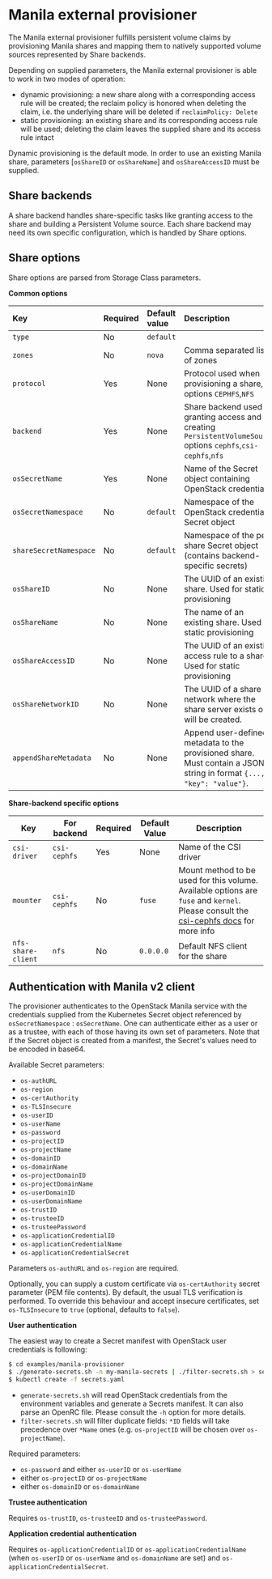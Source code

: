 # Manila external provisioner
The Manila external provisioner fulfills persistent volume claims by provisioning Manila shares and mapping them to natively supported volume sources represented by Share backends.

Depending on supplied parameters, the Manila external provisioner is able to work in two modes of operation:
- dynamic provisioning: a new share along with a corresponding access rule will be created; the reclaim policy is honored when deleting the claim, i.e. the underlying share will be deleted if `reclaimPolicy: Delete`
- static provisioning: an existing share and its corresponding access rule will be used; deleting the claim leaves the supplied share and its access rule intact

Dynamic provisioning is the default mode. In order to use an existing Manila share, parameters [`osShareID` or `osShareName`] and `osShareAccessID` must be supplied.

## Share backends
A share backend handles share-specific tasks like granting access to the share and building a Persistent Volume source. Each share backend may need its own specific configuration, which is handled by Share options.

## Share options
Share options are parsed from Storage Class parameters.

**Common options**

Key | Required | Default value | Description
:------ | :------- | :------------ | :-----------
`type` | No | `default` |
`zones` | No | `nova` | Comma separated list of zones
`protocol` | Yes | None | Protocol used when provisioning a share, options `CEPHFS`,`NFS`
`backend`  | Yes | None | Share backend used for granting access and creating `PersistentVolumeSource` options `cephfs`,`csi-cephfs`,`nfs`
`osSecretName` | Yes | None | Name of the Secret object containing OpenStack credentials
`osSecretNamespace` | No | `default` | Namespace of the OpenStack credentials Secret object
`shareSecretNamespace` | No | `default` | Namespace of the per-share Secret object (contains backend-specific secrets)
`osShareID` | No | None | The UUID of an existing share. Used for static provisioning
`osShareName` | No | None | The name of an existing share. Used for static provisioning
`osShareAccessID` | No | None | The UUID of an existing access rule to a share. Used for static provisioning
`osShareNetworkID` | No | None | The UUID of a share network where the share server exists or will be created.
`appendShareMetadata` | No | None | Append user-defined metadata to the provisioned share. Must contain a JSON string in format `{..., "key": "value"}`.


**Share-backend specific options**

Key | For backend | Required | Default Value | Description
--- | ----------- | ------------- | ----------- |---------
`csi-driver` | `csi-cephfs` | Yes | None | Name of the CSI driver
`mounter` | `csi-cephfs` | No | `fuse` | Mount method to be used for this volume. Available options are `fuse` and `kernel`. Please consult the [csi-cephfs docs](https://github.com/ceph/ceph-csi/blob/master/docs/deploy-cephfs.md#configuration) for more info
`nfs-share-client` | `nfs`  | No | `0.0.0.0` | Default NFS client for the share

## Authentication with Manila v2 client
The provisioner authenticates to the OpenStack Manila service with the credentials supplied from the Kubernetes Secret object referenced by `osSecretNamespace` : `osSecretName`. One can authenticate either as a user or as a trustee, with each of those having its own set of parameters. Note that if the Secret object is created from a manifest, the Secret's values need to be encoded in base64.

Available Secret parameters:
* `os-authURL`
* `os-region`
* `os-certAuthority`
* `os-TLSInsecure`
* `os-userID`
* `os-userName`
* `os-password`
* `os-projectID`
* `os-projectName`
* `os-domainID`
* `os-domainName`
* `os-projectDomainID`
* `os-projectDomainName`
* `os-userDomainID`
* `os-userDomainName`
* `os-trustID`
* `os-trusteeID`
* `os-trusteePassword`
* `os-applicationCredentialID`
* `os-applicationCredentialName`
* `os-applicationCredentialSecret`

Parameters `os-authURL` and `os-region` are required.

Optionally, you can supply a custom certificate via `os-certAuthority` secret parameter (PEM file contents). By default, the usual TLS verification is performed. To override this behaviour and accept insecure certificates, set `os-TLSInsecure` to `true` (optional, defaults to `false`).

**User authentication**

The easiest way to create a Secret manifest with OpenStack user credentials is following:
```bash
$ cd examples/manila-provisioner
$ ./generate-secrets.sh -n my-manila-secrets | ./filter-secrets.sh > secrets.yaml
$ kubectl create -f secrets.yaml
```
- `generate-secrets.sh` will read OpenStack credentials from the environment variables and generate a Secrets manifest. It can also parse an OpenRC file. Please consult the `-h` option for more details.
- `filter-secrets.sh` will filter duplicate fields: `*ID` fields will take precedence over `*Name` ones (e.g. `os-projectID` will be chosen over `os-projectName`).

Required parameters:

- `os-password` and either `os-userID` or `os-userName`
- either `os-projectID` or `os-projectName`
- either `os-domainID` or `os-domainName`

**Trustee authentication**

Requires `os-trustID`, `os-trusteeID` and `os-trusteePassword`.

**Application credential authentication**

Requires `os-applicationCredentialID` or `os-applicationCredentialName` (when `os-userID` or `os-userName` and `os-domainName` are set) and `os-applicationCredentialSecret`.
